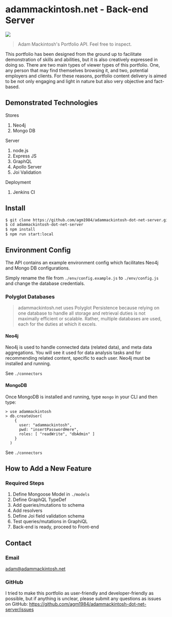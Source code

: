 # adammackintosh.net - Back-end Server
<img src="http://adammackintosh.net/adam-logo.png">

> Adam Mackintosh's Portfolio API. Feel free to inspect.

This portfolio has been designed from the ground up to facilitate demonstration of skills and abilities, but it is also creatively expressed in doing so. There are two main types of viewer types of this portfolio. One, any person that may find themselves browsing it, and two, potential employers and clients. For these reasons, portfolio content delivery is aimed to be not only engaging and light in nature but also very objective and fact-based.


## Demonstrated Technologies
Stores

1. Neo4j
2. Mongo DB

Server

1. node.js
2. Express JS
3. GraphQL
4. Apollo Server
5. Joi Validation

Deployment

1. Jenkins CI


## Install
``` bash
$ git clone https://github.com/agm1984/adammackintosh-dot-net-server.git
$ cd adammackintosh-dot-net-server
$ npm install
$ npm run start:local
```

## Environment Config
The API contains an example environment config which facilitates Neo4j and Mongo DB configurations.

Simply rename the file from `./env/config.example.js` to `./env/config.js` and change the database credentials.

### Polyglot Databases
> adammackintosh.net uses Polyglot Persistence because relying on one database to handle all storage and retrieval duties is not maximally efficient or scalable. Rather, multiple databases are used, each for the duties at which it excels.

#### Neo4j
Neo4j is used to handle connected data (related data), and meta data aggregations. You will see it used for data analysis tasks and for recommending related content, specific to each user. Neo4j must be installed and running.

See `./connectors`

#### MongoDB
Once MongoDB is installed and running, type `mongo` in your CLI and then type:
```
> use adammackintosh
> db.createUser(
    {
      user: "adammackintosh",
      pwd: "insertPasswordHere",
      roles: [ "readWrite", "dbAdmin" ]
    }
  )
```
See `./connectors`


## How to Add a New Feature

### Required Steps
1. Define Mongoose Model in `./models`
2. Define GraphQL TypeDef
3. Add queries/mutations to schema
4. Add resolvers
5. Define Joi field validation schema
6. Test queries/mutations in GraphiQL
7. Back-end is ready, proceed to Front-end

## Contact

### Email
adam@adammackintosh.net

### GitHub

I tried to make this portfolio as user-friendly and developer-friendly as possible, but if anything is unclear, please submit any questions as issues on GitHub: https://github.com/agm1984/adammackintosh-dot-net-server/issues